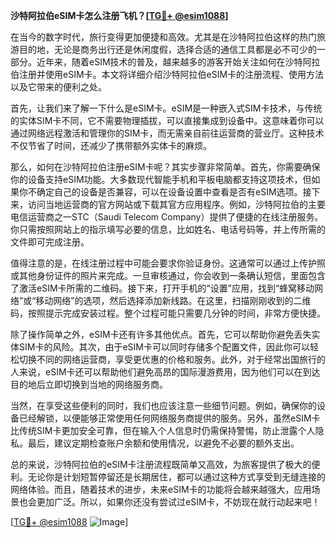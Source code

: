 **沙特阿拉伯eSIM卡怎么注册飞机？[[TG💪+ @esim1088](https://t.me/s/esim1088)]**

在当今的数字时代，旅行变得更加便捷和高效。尤其是在沙特阿拉伯这样的热门旅游目的地，无论是商务出行还是休闲度假，选择合适的通信工具都是必不可少的一部分。近年来，随着eSIM技术的普及，越来越多的游客开始关注如何在沙特阿拉伯注册并使用eSIM卡。本文将详细介绍沙特阿拉伯eSIM卡的注册流程、使用方法以及它带来的便利之处。

首先，让我们来了解一下什么是eSIM卡。eSIM是一种嵌入式SIM卡技术，与传统的实体SIM卡不同，它不需要物理插拔，可以直接集成到设备中。这意味着你可以通过网络远程激活和管理你的SIM卡，而无需亲自前往运营商的营业厅。这种技术不仅节省了时间，还减少了携带额外实体卡的麻烦。

那么，如何在沙特阿拉伯注册eSIM卡呢？其实步骤非常简单。首先，你需要确保你的设备支持eSIM功能。大多数现代智能手机和平板电脑都支持这项技术，但如果你不确定自己的设备是否兼容，可以在设备设置中查看是否有eSIM选项。接下来，访问当地运营商的官方网站或下载其官方应用程序。例如，沙特阿拉伯的主要电信运营商之一STC（Saudi Telecom Company）提供了便捷的在线注册服务。你只需按照网站上的指示填写必要的信息，比如姓名、电话号码等，并上传所需的文件即可完成注册。

值得注意的是，在线注册过程中可能会要求你验证身份。这通常可以通过上传护照或其他身份证件的照片来完成。一旦审核通过，你会收到一条确认短信，里面包含了激活eSIM卡所需的二维码。接下来，打开手机的“设置”应用，找到“蜂窝移动网络”或“移动网络”的选项，然后选择添加新线路。在这里，扫描刚刚收到的二维码，按照提示完成安装过程。整个过程可能只需要几分钟的时间，非常方便快捷。

除了操作简单之外，eSIM卡还有许多其他优点。首先，它可以帮助你避免丢失实体SIM卡的风险。其次，由于eSIM卡可以同时存储多个配置文件，因此你可以轻松切换不同的网络运营商，享受更优惠的价格和服务。此外，对于经常出国旅行的人来说，eSIM卡还可以帮助他们避免高昂的国际漫游费用，因为他们可以在到达目的地后立即切换到当地的网络服务商。

当然，在享受这些便利的同时，我们也应该注意一些细节问题。例如，确保你的设备已经解锁，以便能够正常使用任何网络服务商提供的服务。另外，虽然eSIM卡比传统SIM卡更加安全可靠，但在输入个人信息时仍需保持警惕，防止泄露个人隐私。最后，建议定期检查账户余额和使用情况，以避免不必要的额外支出。

总的来说，沙特阿拉伯的eSIM卡注册流程既简单又高效，为旅客提供了极大的便利。无论你是计划短暂停留还是长期居住，都可以通过这种方式享受到无缝连接的网络体验。而且，随着技术的进步，未来eSIM卡的功能将会越来越强大，应用场景也会更加广泛。所以，如果你还没有尝试过eSIM卡，不妨现在就行动起来吧！

[[TG💪+ @esim1088](https://t.me/s/esim1088) ![Image](https://i.postimg.cc/4NQfJmqS/Snipaste-2025-05-13-00-14-12.png)]